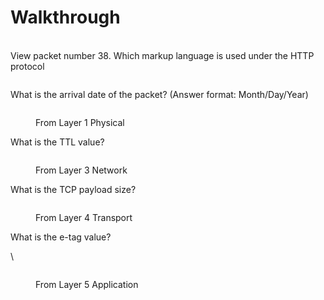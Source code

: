 # Walkthrough

\
View packet number 38. Which markup language is used under the HTTP protocol

<figure><img src="https://camo.githubusercontent.com/27f14ca74f9969205d5ad57891ea3dcd684c4f452a6a396c558705f9ee58e502/68747470733a2f2f692e696d6775722e636f6d2f47384c706e6f312e706e67" alt=""><figcaption></figcaption></figure>

What is the arrival date of the packet? (Answer format: Month/Day/Year)

&#x20;

<figure><img src="https://camo.githubusercontent.com/89ee9d8b0764fc3cbe4b307fad1802346845e3dd7a2dd4e72446dab0ff874b1b/68747470733a2f2f692e696d6775722e636f6d2f6161743277685a2e706e67" alt=""><figcaption><p>From Layer 1 Physical</p></figcaption></figure>

What is the TTL value?

<figure><img src="https://camo.githubusercontent.com/842094e6afc2e5771131c3c15d00d01b22f8d819d8acfb1df1f9c28d5215e2f5/68747470733a2f2f692e696d6775722e636f6d2f615a48394649532e706e67" alt=""><figcaption><p>From Layer 3 Network</p></figcaption></figure>

What is the TCP payload size?

&#x20;

<figure><img src="https://camo.githubusercontent.com/c4bc3de00061c3142c12f080e866fb3963487753de4f1ef29e2df68ab394221a/68747470733a2f2f692e696d6775722e636f6d2f586f57666465332e706e67" alt=""><figcaption><p>From Layer 4 Transport</p></figcaption></figure>

What is the e-tag value?

&#x20;\


<figure><img src="https://camo.githubusercontent.com/55526676a0f3dfb3361b7754b5bdbfdc7a70c21987596114b42e887bb7456ba2/68747470733a2f2f692e696d6775722e636f6d2f6e61544c6973792e706e67" alt=""><figcaption><p>From Layer 5 Application</p></figcaption></figure>
